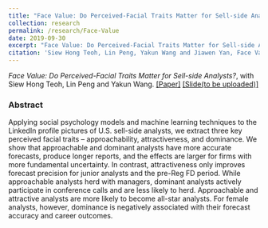 ```yaml
---
title: "Face Value: Do Perceived-Facial Traits Matter for Sell-side Analysts?"
collection: research
permalink: /research/Face-Value
date: 2019-09-30
excerpt: "Face Value: Do Perceived-Facial Traits Matter for Sell-side Analysts?"
citation: 'Siew Hong Teoh, Lin Peng, Yakun Wang and Jiawen Yan, Face Value: Do Perceived-Facial Traits Matter for Sell-side Analysts?'
---
```


*Face Value: Do Perceived-Facial Traits Matter for Sell-side Analysts?*, with Siew Hong Teoh, Lin Peng and Yakun Wang. [[Paper]](http://charlesyan1.github.io/files/research/face_value/paper.pdf)  [[Slide(to be uploaded)]](http://charlesyan1.github.io/files/research/face_value/Slide.pdf)

### Abstract
Applying social psychology models and machine learning techniques to the LinkedIn profile pictures of U.S. sell-side analysts, we extract three key perceived facial traits – approachability, attractiveness, and dominance. We show that approachable and dominant analysts have more accurate forecasts, produce longer reports, and the effects are larger for firms with more fundamental uncertainty. In contrast, attractiveness only improves forecast precision for junior analysts and the pre-Reg FD period. While approachable analysts herd with managers, dominant analysts actively participate in conference calls and are less likely to herd. Approachable and attractive analysts are more likely to become all-star analysts. For female analysts, however, dominance is negatively associated with their forecast accuracy and career outcomes.
